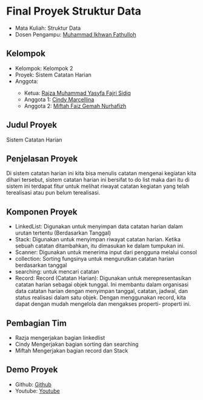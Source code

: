 # Final Proyek Struktur Data
<ul>
  <li>Mata Kuliah: Struktur Data</li>
  <li>Dosen Pengampu: <a href="https://github.com/Muhammad-Ikhwan-Fathulloh">Muhammad Ikhwan Fathulloh</a></li>
</ul>

## Kelompok
<ul>
  <li>Kelompok: Kelompok 2</li>
  <li>Proyek: Sistem Catatan Harian</li>
  <li>Anggota:</li>
  <ul>
    <li>Ketua: <a href="">Rajza Muhammad Yasyfa Fajri Sidiq</a></li>
    <li>Anggota 1: <a href="">Cindy Marcellina</a></li>
    <li>Anggota 2: <a href="">Miftah Faiz Gemah Nurhafizh</a></li>
  </ul>
</ul>

## Judul Proyek
<p>Sistem Catatan Harian</p>

## Penjelasan Proyek
<p>Di sistem catatan harian ini kita bisa menulis catatan mengenai kegiatan kita dihari tersebut, sistem catatan harian ini bersifat to do list maka dari itu di sistem ini terdapat fitur untuk melihat riwayat catatan kegiatan yang telah terealisasi atau pun belum terealisasi.</p>

## Komponen Proyek
<ul>
<li>LinkedList: Digunakan untuk menyimpan data catatan harian dalam urutan tertentu (Berdasarkan Tanggal)</li>
<li>Stack: Digunakan untuk menyimpan riwayat catatan harian. Ketika sebuah catatan ditambahkan, itu dimasukan ke dalam tumpukan ini.</li>
<li>Scanner: Digunakan untuk menerima input dari pengguna melalui consol</li>
<li>collection: Sorting fungsinya untuk mengurutkan catatan harian berdasarkan tanggal</li>
<li>searching: untuk mencari catatan</li>
<li>Record: Record (Catatan Harian): Digunakan untuk merepresentasikan catatan harian sebagai objek tunggal. Ini membantu dalam organisasi data catatan harian dengan menyimpan tanggal, catatan, jadwal, dan status realisasi dalam satu objek. Dengan menggunakan record, kita dapat dengan mudah mengelola dan mengakses properti- properti ini.</l1>
</ul>


## Pembagian Tim
<ul>
<li>Razja mengerjakan bagian linkedlist</li>
<li>Cindy Mengerjakan bagian sorting dan searching</li>
<li>Miftah Mengerjakan bagian record dan Stack</li>
</ul>  

## Demo Proyek
<ul>
  <li>Github: <a href="">Github</a></li>
  <li>Youtube: <a href="">Youtube</a></li>
</ul>
